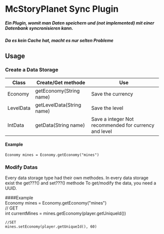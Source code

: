 # McStoryPlanet Sync Plugin

##### Ein Plugin, womit man Daten speichern und (not implemented) mit einer Datenbank syncronisieren kann. 
##### Da es kein Cache hat, macht es nur selten Probleme

## Usage
### Create a Data Storage
| Class     | Create/Get methode        | Use                                                   |
|-----------|---------------------------|-------------------------------------------------------|
| Economy   | getEconomy(String name)   | Save the currency                                     |
| LevelData | getLevelData(String name) | Save the level                                        |
| IntData   | getData(String name)      | Save a integer Not recommended for currency and level |

#### Example  
    Economy mines = Economy.getEconomy("mines")

### Modify Datas  
Every data storage type had their own methodes. 
In every data storage exist the get???() and set???() methode
To get/modify the data, you need a UUID.

####Example  
    Economy mines = Economy.getEconomy("mines")  
    // GET  
    int currentMines = mines.getEconomy(player.getUniqueId())  
    
    //SET  
    mines.setEconomy(player.getUniqueId(), 60)  
